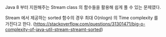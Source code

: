 Java 8 부터 지원해주는 Stream class 의 함수들을 활용해 쉽게 풀 수 있는 문제였다.

Stream 에서 제공하는 sorted 함수의 경우 최대 O(nlogn) 의 Time complexity 를 가진다고 한다. (https://stackoverflow.com/questions/31301471/big-o-complexity-of-java-util-stream-streamt-sorted)
